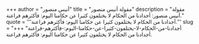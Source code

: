 +++
author = "أنيس منصور"
title = "مقولة أنيس منصور"
description = "مقولة أنيس منصور: أجدادنا من الحكام لا يختلفون كثيرا عن حكامنا اليوم: فأكثرهم فراعنة."
quote = '''أجدادنا من الحكام لا يختلفون كثيرا عن حكامنا اليوم: فأكثرهم فراعنة.''' 
slug = "أجدادنا-من-الحكام-لا-يختلفون-كثيرا-عن-حكامنا-اليوم:-فأكثرهم-فراعنة"
+++
أجدادنا من الحكام لا يختلفون كثيرا عن حكامنا اليوم: فأكثرهم فراعنة.
